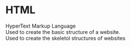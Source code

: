 # HTML
HyperText Markup Language<br />
Used to create the basic structure of a website.<br />
Used to create the skeletol structures of websites
